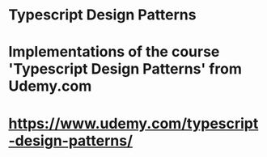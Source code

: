 # Typescript Design Patterns

# Implementations of the course 'Typescript Design Patterns' from Udemy.com 
# https://www.udemy.com/typescript-design-patterns/